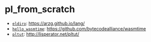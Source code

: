 # pl_from_scratch

* [`eldiro`](./eldiro/): https://arzg.github.io/lang/
* [`hello_wasmtime`](./hello_wasmtime/): https://github.com/bytecodealliance/wasmtime
* [`pltut`](./pltut): http://lisperator.net/pltut/
